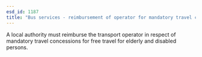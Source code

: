 ```yaml
---
esd_id: 1187
title: "Bus services - reimbursement of operator for mandatory travel concessions"
---
```


A local authority must reimburse the transport operator in respect of mandatory travel concessions for free travel for elderly and disabled persons.


